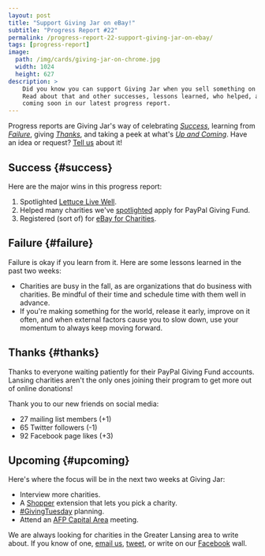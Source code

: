 ```yaml
---
layout: post
title: "Support Giving Jar on eBay!"
subtitle: "Progress Report #22"
permalink: /progress-report-22-support-giving-jar-on-ebay/
tags: [progress-report]
image:
  path: /img/cards/giving-jar-on-chrome.jpg
  width: 1024
  height: 627
description: >
    Did you know you can support Giving Jar when you sell something on eBay?
    Read about that and other successes, lessons learned, who helped, and what's
    coming soon in our latest progress report.
---
```


Progress reports are Giving Jar's way of celebrating *[Success][1]*, learning from *[Failure][2]*, giving *[Thanks][3]*, and taking a peek at what's *[Up and Coming][4]*. Have an idea or request? [Tell us][5] about it!

## Success {#success}

Here are the major wins in this progress report:

1. Spotlighted [Lettuce Live Well][8].
2. Helped many charities we've [spotlighted][9] apply for PayPal Giving Fund.
3. Registered (sort of) for [eBay for Charities][10].

## Failure {#failure}

Failure is okay if you learn from it. Here are some lessons learned in the past two weeks:

* Charities are busy in the fall, as are organizations that do business with charities. Be mindful of their time and schedule time with them well in advance.
* If you're making something for the world, release it early, improve on it often, and when external factors cause you to slow down, use your momentum to always keep moving forward.

## Thanks {#thanks}

Thanks to everyone waiting patiently for their PayPal Giving Fund accounts. Lansing charities aren't the only ones joining their program to get more out of online donations!

Thank you to our new friends on social media:

* 27 mailing list members (+1)
* 65 Twitter followers (-1)
* 92 Facebook page likes (+3)

## Upcoming {#upcoming}

Here's where the focus will be in the next two weeks at Giving Jar:

* Interview more charities.
* A [Shopper][11] extension that lets you pick a charity.
* [#GivingTuesday][12] planning.
* Attend an [AFP Capital Area][13] meeting.

We are always looking for charities in the Greater Lansing area to write about. If you know of one, [email us][5], [tweet][6], or write on our [Facebook][7] wall.



[1]: #success "Success Section"
[2]: #failure "Failure Section"
[3]: #thanks "Thanks Section"
[4]: #upcoming "Upcoming Section"
[5]: mailto:hello@givingjar.org "Email Giving Jar"
[6]: https://twitter.com/givingjar "Giving Jar on Twitter"
[7]: https://www.facebook.com/givingjarorg "Giving Jar on Facebook"
[8]: /charity-spotlight-lettuce-live-well/ "Lettuce Live Well Spotlight"
[9]: /tag/spotlight/ "Index of all spotlighted charities on the Giving Jar blog"
[10]: http://charity.ebay.com/charity-auctions/charity/giving-jar-inc/196655/ "Giving Jar on eBay for Charity"
[11]: http://bit.ly/GivingJarShopper "Giving Jar's PayPal Shopper Extension on the Chrome Store"
[12]: https://twitter.com/search?q=%23GivingTuesday "#GivingTuesday hashtag on Twitter"
[13]: http://afplansingmi.afpnet.org/ "Association for Fundraising Professionals - Capital Area Chapter Homepage"
